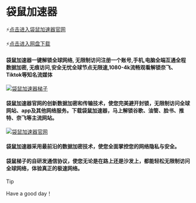 # 袋鼠加速器

<html>
<head>
<meta charset="utf-8">
<meta name="description" content="袋鼠加速器  付费梯子推荐 袋鼠VPN官网 袋鼠加速器官网">
<meta name="keywords" content="袋鼠加速器, 付费梯子推荐, 袋鼠加速器官网, 袋鼠VPN官网, 加速器推荐">
<meta name="author" content="袋鼠加速器官网">
</head>
</html>

⚡[点击进入袋鼠加速器官网](https://dsdl.live/share.html?channel=s3)

⚡[点击进入网盘下载](https://pan.huang1111.cn/s/vVqb9FE)

#### 袋鼠加速器一键解锁全球网络, 无限制访问注册一个账号,手机,电脑全端互通全程数据加密, 无痕访问,安全无忧全球节点无限速,1080-4k流畅观看解锁奈飞、Tiktok等知名流媒体

[![袋鼠加速器梯子](https://i.postimg.cc/FzNXKm6P/IMG-20241125-114127.jpg)](https://dsdl.live/share.html?channel=s3)

#### 袋鼠加速器官网的创新数据加密和传输技术，使您完美避开封锁，无限制访问全球网站、app及其他网络服务。下载袋鼠加速器，马上解锁谷歌、油管、脸书、推特、奈飞等主流网站。
[![袋鼠加速器官网](https://i.postimg.cc/Bbp9Lk9J/IMG-20241125-114212.jpg)](https://dsdl.live/share.html?channel=s3)

#### 袋鼠加速器采用最前沿的数据加密技术，使您全面掌控您的网络隐私与安全。

#### 袋鼠梯子的自研发通信协议，使您无论是在路上还是沙发上，都能轻松无限制访问全球网络，体验真正的极速网络。




> [!TIP]
> Have a good day！



<!---
- 👋 Hi, I’m @feifeidemaos
- 👀 I’m interested in ...
- 🌱 I’m currently learning ...
- 💞️ I’m looking to collaborate on ...
- 📫 How to reach me ...
- 😄 Pronouns: ...
- ⚡ Fun fact: ...
# 旋风加速器
# 西柚加速器
# 神灯加速器
# 梯子
# 机场
# 梯子推荐

feifeidemaos/feifeidemao
s is a ✨ special ✨ repository because its `README.md` (this file) appears on your GitHub profile.
You can click the Preview link to take a look at your changes.
--->
